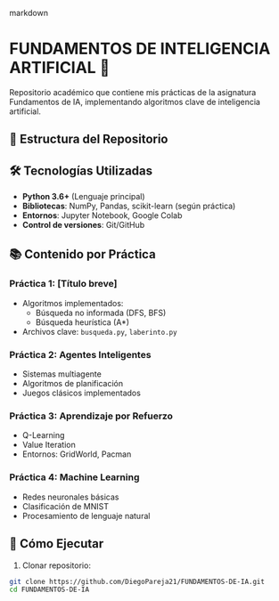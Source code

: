markdown
# FUNDAMENTOS DE INTELIGENCIA ARTIFICIAL 🧠

Repositorio académico que contiene mis prácticas de la asignatura Fundamentos de IA, implementando algoritmos clave de inteligencia artificial.

## 📂 Estructura del Repositorio

## 🛠 Tecnologías Utilizadas
- **Python 3.6+** (Lenguaje principal)
- **Bibliotecas**: NumPy, Pandas, scikit-learn (según práctica)
- **Entornos**: Jupyter Notebook, Google Colab
- **Control de versiones**: Git/GitHub

## 📚 Contenido por Práctica

### Práctica 1: [Título breve]
- Algoritmos implementados: 
  - Búsqueda no informada (DFS, BFS)
  - Búsqueda heurística (A*)
- Archivos clave: `busqueda.py`, `laberinto.py`

### Práctica 2: Agentes Inteligentes
- Sistemas multiagente
- Algoritmos de planificación
- Juegos clásicos implementados

### Práctica 3: Aprendizaje por Refuerzo
- Q-Learning
- Value Iteration
- Entornos: GridWorld, Pacman

### Práctica 4: Machine Learning
- Redes neuronales básicas
- Clasificación de MNIST
- Procesamiento de lenguaje natural

## 🚀 Cómo Ejecutar
1. Clonar repositorio:
```bash
git clone https://github.com/DiegoPareja21/FUNDAMENTOS-DE-IA.git
cd FUNDAMENTOS-DE-IA
